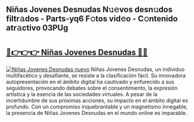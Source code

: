 ## Niñas Jovenes Desnudas N𝚞𝚎vos desn𝚞dos filtr𝚊dos - Parts-yq6 F𝚘tos vid𝚎o - C𝚘ntenido atr𝚊ctivo 03PUg

# <h2><a href="http://mb2uxm8.tromn.icu/?c=Ni%c3%b1as+Jovenes+Desnudas">🔗👉👉👉 Niñas Jovenes Desnudas 🔗🔗</a></h2>

[![Niñas Jovenes Desnudas nuevo](https://i.imgur.com/pEAQMta.gif)](http://mb2uxm8.tromn.icu/?c=Ni%c3%b1as+Jovenes+Desnudas)
Niñas Jovenes Desnudas, un individuo multifacético y desafiante, se resiste a la clasificación fácil. Su innovadora autopresentación en el ámbito digital ha cautivado y enfurecido a sus seguidores, provocando debates sobre el consentimiento, la expresión artística y la esencia de las sociedades virtuales. A pesar de la incertidumbre de sus próximas acciones, su impacto en el ámbito digital es profundo. Con un compromiso inquebrantable y un magnetismo innegable, la presencia de Niñas Jovenes Desnudas en el mundo online es imparable.
